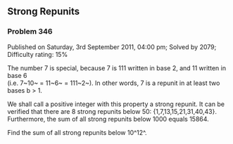 Strong Repunits
---------------

### Problem 346

Published on Saturday, 3rd September 2011, 04:00 pm; Solved by 2079;
Difficulty rating: 15%

The number 7 is special, because 7 is 111 written in base 2, and 11
written in base 6\
(i.e. 7~10~ = 11~6~ = 111~2~). In other words, 7 is a repunit in at
least two bases b \> 1.

We shall call a positive integer with this property a strong repunit. It
can be verified that there are 8 strong repunits below 50:
{1,7,13,15,21,31,40,43}.\
Furthermore, the sum of all strong repunits below 1000 equals 15864.

Find the sum of all strong repunits below 10^12^.
